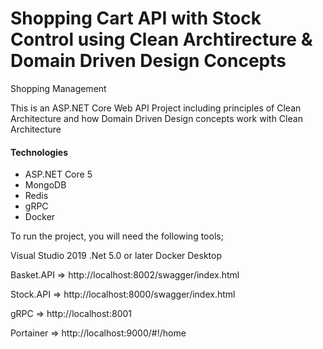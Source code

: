 # Shopping Cart API with Stock Control using Clean Archtirecture & Domain Driven Design Concepts
Shopping Management

This is an ASP.NET Core Web API Project including principles of Clean Architecture and how Domain Driven Design concepts work with Clean Architecture


#### Technologies 
- ASP.NET Core 5
- MongoDB
- Redis
- gRPC
- Docker

To run the project, you will need the following tools;

Visual Studio 2019
.Net 5.0 or later
Docker Desktop


Basket.API => http://localhost:8002/swagger/index.html

Stock.API => http://localhost:8000/swagger/index.html

gRPC => http://localhost:8001

Portainer => http://localhost:9000/#!/home

